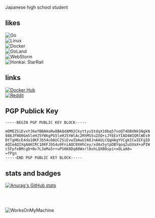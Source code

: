 Japanese high school student  

## likes
![Go](https://img.shields.io/badge/go-%2300ADD8.svg?style=for-the-badge&logo=go&logoColor=white)  
![Linux](https://img.shields.io/badge/Linux-FCC624?style=for-the-badge&logo=linux&logoColor=black)  
![Docker](https://img.shields.io/badge/docker-%230db7ed.svg?style=for-the-badge&logo=docker&logoColor=white)  
![GoLand](https://img.shields.io/badge/GoLand-0f0f0f?&style=for-the-badge&logo=goland&logoColor=white)  
![WebStorm](https://img.shields.io/badge/webstorm-143?style=for-the-badge&logo=webstorm&logoColor=white&color=black)  
![Honkai: StarRail](https://img.shields.io/badge/Honkai:_StarRail-%23ffffff.svg?style=for-the-badge&logo=android&logoColor=black)

## links
[![Docker Hub](https://img.shields.io/badge/Docker_Hub-%230db7ed.svg?style=for-the-badge&logo=docker&logoColor=white)](https://hub.docker.com/u/nexryai)  
[![Reddit](https://img.shields.io/badge/Reddit-%23FF4500.svg?style=for-the-badge&logo=Reddit&logoColor=white)](https://www.reddit.com/user/nexrya1)


## PGP Publick Key
```
-----BEGIN PGP PUBLIC KEY BLOCK-----

mDMEZSiEvxYJKwYBBAHaRw8BAQdAMO2Ckyttyu5tdqX10bq57voQT4DBXNkSNgkN
086JFNO0Gm5leHJ5YWkgPG5leHJ5YWlAc2RhMS5uZXQ+iJYEExYIAD4WIQRlWEs9
DtTgH6cE4da10KFJb54u9AUCZSiEvwIbAwUJA8JnAAULCQgHAgYVCgkICwIEFgID
AQIeAQIXgAAKCRC10KFJb54u9FniAQC0XHhCey/xdAx5ytpDBYqoq2uGVaX+aPIW
c5FpfeBMcgD+Nv7L3eMa5++uPS6K8Dq88Wxrl0xhLQXBOspi+xOLaA8=
=fPgn
-----END PGP PUBLIC KEY BLOCK-----
```

## stats and badges
[![Anurag's GitHub stats](https://github-readme-stats.vercel.app/api?username=nexryai&count_private=true&show_icons=true&theme=default&hide_rank=true)](https://github.com/anuraghazra/github-readme-stats)

<br>
<br>

![WorksOnMyMachine](https://github.com/nexryai/nexryai/assets/61890205/13f87299-096b-4e72-8bcf-cb2f08a87f91)
